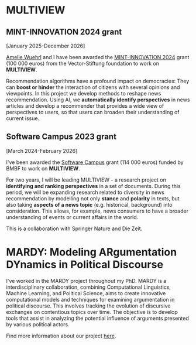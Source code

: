 # MULTIVIEW

## MINT-INNOVATION 2024 grant

[January 2025-December 2026]

[Amelie Wuehrl](https://scholar.google.com/citations?user=jwkTGVYAAAAJ&hl=en) and I have been awarded the [MINT-INNOVATION 2024](https://vector-stiftung.de/) grant (100 000 euros) from the Vector-Stiftung foundation to work on **MULTIVIEW**.

Recommendation algorithms have a profound impact on democracies: They can **boost or hinder** the interaction of citizens with several opinions and viewpoints. In this project we develop methods to reshape news recommendation. Using AI, we **automatically identify perspectives** in news articles and develop a recommender that provides a wide view of perspectives to users, so that users can broaden their understanding of current issue.

## Software Campus 2023 grant

[March 2024-February 2026] 

I've been awarded the [Software Campus](https://softwarecampus.de/) grant (114 000 euros) funded by BMBF to work on **MULTIVIEW**.  

For two years, I will be leading MULTIVIEW - a research project on **identifying and ranking perspectives** in a set of documents. During this period, we will be expanding research related to diversity in news recommendation by modelling not only **stance** and **polarity** in texts, but also taking **aspects of a news topic** (e.g. historical, background) into consideration. This allows, for example, news consumers to have a broader understanding of events or current affairs in the world. 

This is a collaboration with Springer Nature and Die Zeit.  


# MARDY: Modeling ARgumentation DYnamics in Political Discourse

I've worked in the MARDY project throughout my PhD. MARDY is a interdisciplinary collaboration, combining Computational Linguistics, Machine Learning, and Political Science, aims to create innovative computational models and techniques for examining argumentation in political discourse. This involves tracking the evolution of discursive exchanges on contentious topics over time. The objective is to develop tools that assist in analyzing the potential influence of arguments presented by various political actors.

Find more information about our project [here](https://www.mardy-project.eu/). 


